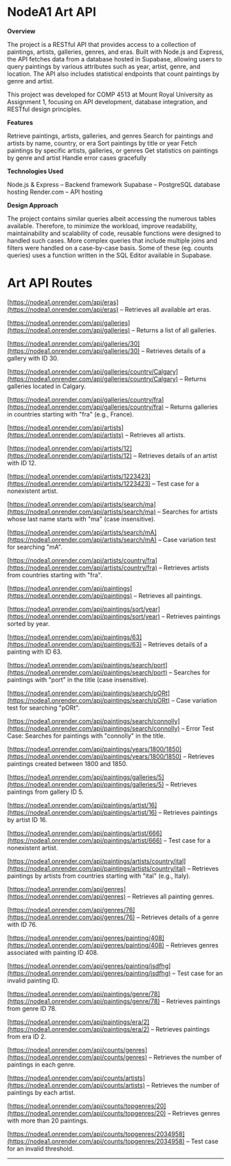 # NodeA1 Art API

**Overview**

The project is a RESTful API that provides access to a collection of paintings, artists, galleries, genres, and eras. Built with Node.js and Express, the API fetches data from a database hosted in Supabase, allowing users to query paintings by various attributes such as year, artist, genre, and location. The API also includes statistical endpoints that count paintings by genre and artist.

This project was developed for COMP 4513 at Mount Royal University as Assignment 1, focusing on API development, database integration, and RESTful design principles.

**Features**

Retrieve paintings, artists, galleries, and genres
Search for paintings and artists by name, country, or era
Sort paintings by title or year
Fetch paintings by specific artists, galleries, or genres
Get statistics on paintings by genre and artist
Handle error cases gracefully

**Technologies Used**

Node.js & Express – Backend framework
Supabase – PostgreSQL database hosting
Render.com – API hosting

**Design Approach**

The project contains similar queries albeit accessing the numerous tables available. Therefore, to minimize the workload, improve readability, maintainability and scalability of code, reusable functions were designed to handled such cases. More complex queries that include multiple joins and filters were handled on a case-by-case basis. Some of these (eg. counts queries) uses a function written in the SQL Editor available in Supabase.

# Art API Routes
[https://nodea1.onrender.com/api/eras](https://nodea1.onrender.com/api/eras) – Retrieves all available art eras.

[https://nodea1.onrender.com/api/galleries](https://nodea1.onrender.com/api/galleries) – Returns a list of all galleries.

[https://nodea1.onrender.com/api/galleries/30](https://nodea1.onrender.com/api/galleries/30) – Retrieves details of a gallery with ID 30.

[https://nodea1.onrender.com/api/galleries/country/Calgary](https://nodea1.onrender.com/api/galleries/country/Calgary) – Returns galleries located in Calgary.

[https://nodea1.onrender.com/api/galleries/country/fra](https://nodea1.onrender.com/api/galleries/country/fra) – Returns galleries in countries starting with "fra" (e.g., France).

[https://nodea1.onrender.com/api/artists](https://nodea1.onrender.com/api/artists) – Retrieves all artists.

[https://nodea1.onrender.com/api/artists/12](https://nodea1.onrender.com/api/artists/12) – Retrieves details of an artist with ID 12.

[https://nodea1.onrender.com/api/artists/1223423](https://nodea1.onrender.com/api/artists/1223423) – Test case for a nonexistent artist.

[https://nodea1.onrender.com/api/artists/search/ma](https://nodea1.onrender.com/api/artists/search/ma) – Searches for artists whose last name starts with "ma" (case insensitive).

[https://nodea1.onrender.com/api/artists/search/mA](https://nodea1.onrender.com/api/artists/search/mA) – Case variation test for searching "mA".

[https://nodea1.onrender.com/api/artists/country/fra](https://nodea1.onrender.com/api/artists/country/fra) – Retrieves artists from countries starting with "fra".

[https://nodea1.onrender.com/api/paintings](https://nodea1.onrender.com/api/paintings) – Retrieves all paintings.

[https://nodea1.onrender.com/api/paintings/sort/year](https://nodea1.onrender.com/api/paintings/sort/year) – Retrieves paintings sorted by year.

[https://nodea1.onrender.com/api/paintings/63](https://nodea1.onrender.com/api/paintings/63) – Retrieves details of a painting with ID 63.

[https://nodea1.onrender.com/api/paintings/search/port](https://nodea1.onrender.com/api/paintings/search/port) – Searches for paintings with "port" in the title (case insensitive).

[https://nodea1.onrender.com/api/paintings/search/pORt](https://nodea1.onrender.com/api/paintings/search/pORt) – Case variation test for searching "pORt".

[https://nodea1.onrender.com/api/paintings/search/connolly](https://nodea1.onrender.com/api/paintings/search/connolly) – Error Test Case: Searches for paintings with "connolly" in the title.

[https://nodea1.onrender.com/api/paintings/years/1800/1850](https://nodea1.onrender.com/api/paintings/years/1800/1850) – Retrieves paintings created between 1800 and 1850.

[https://nodea1.onrender.com/api/paintings/galleries/5](https://nodea1.onrender.com/api/paintings/galleries/5) – Retrieves paintings from gallery ID 5.

[https://nodea1.onrender.com/api/paintings/artist/16](https://nodea1.onrender.com/api/paintings/artist/16) – Retrieves paintings by artist ID 16.

[https://nodea1.onrender.com/api/paintings/artist/666](https://nodea1.onrender.com/api/paintings/artist/666) – Test case for a nonexistent artist.

[https://nodea1.onrender.com/api/paintings/artists/country/ital](https://nodea1.onrender.com/api/paintings/artists/country/ital) – Retrieves paintings by artists from countries starting with "ital" (e.g., Italy).

[https://nodea1.onrender.com/api/genres](https://nodea1.onrender.com/api/genres) – Retrieves all painting genres.

[https://nodea1.onrender.com/api/genres/76](https://nodea1.onrender.com/api/genres/76) – Retrieves details of a genre with ID 76.

[https://nodea1.onrender.com/api/genres/painting/408](https://nodea1.onrender.com/api/genres/painting/408) – Retrieves genres associated with painting ID 408.

[https://nodea1.onrender.com/api/genres/painting/jsdfhg](https://nodea1.onrender.com/api/genres/painting/jsdfhg) – Test case for an invalid painting ID.

[https://nodea1.onrender.com/api/paintings/genre/78](https://nodea1.onrender.com/api/paintings/genre/78) – Retrieves paintings from genre ID 78.

[https://nodea1.onrender.com/api/paintings/era/2](https://nodea1.onrender.com/api/paintings/era/2) – Retrieves paintings from era ID 2.

[https://nodea1.onrender.com/api/counts/genres](https://nodea1.onrender.com/api/counts/genres) – Retrieves the number of paintings in each genre.

[https://nodea1.onrender.com/api/counts/artists](https://nodea1.onrender.com/api/counts/artists) – Retrieves the number of paintings by each artist.

[https://nodea1.onrender.com/api/counts/topgenres/20](https://nodea1.onrender.com/api/counts/topgenres/20) – Retrieves genres with more than 20 paintings.

[https://nodea1.onrender.com/api/counts/topgenres/2034958](https://nodea1.onrender.com/api/counts/topgenres/2034958) – Test case for an invalid threshold.


-----------
